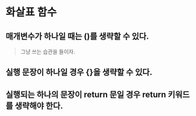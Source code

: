 # 화살표 함수



## 매개변수가 하나일 때는 ()를 생략할 수 있다.
> 그냥 쓰는 습관을 들이자.



## 실행 문장이 하나일 경우 {}을 생략할 수 있다.





## 실행되는 하나의 문장이 return 문일 경우 return 키워드를 생략해야 한다.





## 

